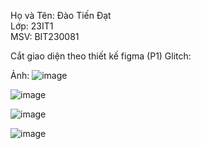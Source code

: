 Họ và Tên: Đào Tiến Đạt  
Lớp: 23IT1  
MSV: BIT230081  

  
Cắt giao diện theo thiết kế figma (P1)
Glitch:

Ảnh: ![image](https://github.com/user-attachments/assets/8f9e3377-d7e6-43e4-8f61-7287c97fb59b)


![image](https://github.com/user-attachments/assets/85ff1ebf-a3a3-4d8a-bea6-04469edce8f6)

![image](https://github.com/user-attachments/assets/37b5599c-d978-4512-9151-1ce35fea7b04)

![image](https://github.com/user-attachments/assets/d13fc249-e44d-4e09-9ee8-a759c3478463)
